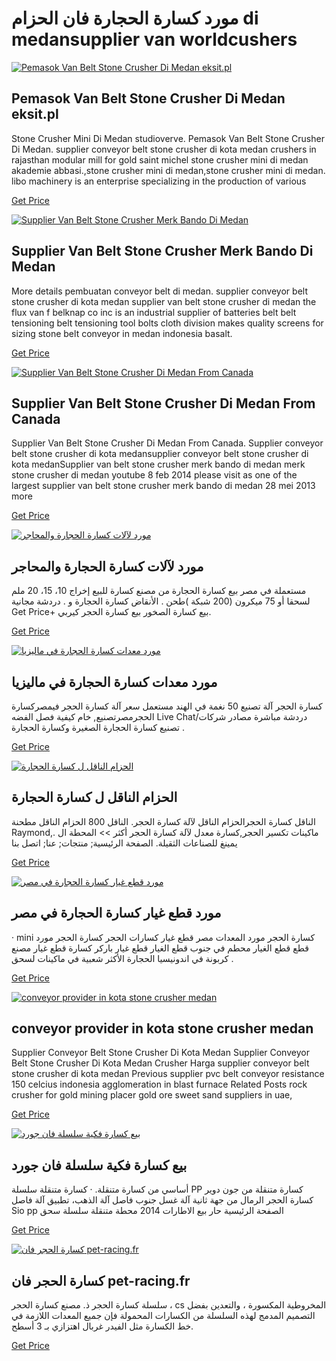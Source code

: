 # مورد كسارة الحجارة فان الحزام di medansupplier van worldcushers
<a href="https://mnn.zoosnet.net/LR/Chatpre.aspx?id=MNN94995150&p=https://vbl.co.za/" target="_blank">![Pemasok Van Belt Stone Crusher Di Medan eksit.pl](https://raw.githubusercontent.com/gcmcrusher/imgs/main/411.jpg)</a>
## Pemasok Van Belt Stone Crusher Di Medan eksit.pl
Stone Crusher Mini Di Medan studioverve. Pemasok Van Belt Stone Crusher Di Medan. supplier conveyor belt stone crusher di kota medan crushers in rajasthan modular mill for gold saint michel stone crusher mini di medan akademie abbasi.,stone crusher mini di medan,stone crusher mini di medan. libo machinery is an enterprise specializing in the production of various 
<a href="https://mnn.zoosnet.net/LR/Chatpre.aspx?id=MNN94995150&p=https://vbl.co.za/" target="_blank">Get Price</a>
<a href="https://mnn.zoosnet.net/LR/Chatpre.aspx?id=MNN94995150&p=https://vbl.co.za/" target="_blank">![Supplier Van Belt Stone Crusher Merk Bando Di Medan](https://raw.githubusercontent.com/gcmcrusher/imgs/main/380.jpg)</a>
## Supplier Van Belt Stone Crusher Merk Bando Di Medan
More details pembuatan conveyor belt di medan. supplier conveyor belt stone crusher di kota medan supplier van belt stone crusher di medan the flux van f belknap co inc is an industrial supplier of batteries belt belt tensioning belt tensioning tool bolts cloth division makes quality screens for sizing stone belt conveyor in medan indonesia basalt.
<a href="https://mnn.zoosnet.net/LR/Chatpre.aspx?id=MNN94995150&p=https://vbl.co.za/" target="_blank">Get Price</a>
<a href="https://mnn.zoosnet.net/LR/Chatpre.aspx?id=MNN94995150&p=https://vbl.co.za/" target="_blank">![Supplier Van Belt Stone Crusher Di Medan From Canada](https://raw.githubusercontent.com/gcmcrusher/imgs/main/361.jpg)</a>
## Supplier Van Belt Stone Crusher Di Medan From Canada
Supplier Van Belt Stone Crusher Di Medan From Canada. Supplier conveyor belt stone crusher di kota medansupplier conveyor belt stone crusher di kota medanSupplier van belt stone crusher merk bando di medan merk stone crusher di medan youtube 8 feb 2014 please visit as one of the largest supplier van belt stone crusher merk bando di medan 28 mei 2013 more 
<a href="https://mnn.zoosnet.net/LR/Chatpre.aspx?id=MNN94995150&p=https://vbl.co.za/" target="_blank">Get Price</a>
<a href="https://mnn.zoosnet.net/LR/Chatpre.aspx?id=MNN94995150&p=https://vbl.co.za/" target="_blank">![مورد لآلات كسارة الحجارة والمحاجر](https://raw.githubusercontent.com/gcmcrusher/imgs/main/411.jpg)</a>
## مورد لآلات كسارة الحجارة والمحاجر
مستعملة في مصر بيع كسارة الحجارة من مصنع كسارة للبيع إخراج 10، 15، 20 ملم لسحقا أو 75 ميكرون (200 شبكة )طحن . الأنقاض كسارة الحجارة و . دردشة مجانية Get Price+ بيع كسارة الصخور بيع كسارة الحجر كيربي.
<a href="https://mnn.zoosnet.net/LR/Chatpre.aspx?id=MNN94995150&p=https://vbl.co.za/" target="_blank">Get Price</a>
<a href="https://mnn.zoosnet.net/LR/Chatpre.aspx?id=MNN94995150&p=https://vbl.co.za/" target="_blank">![مورد معدات كسارة الحجارة في ماليزيا](https://raw.githubusercontent.com/gcmcrusher/imgs/main/290.jpg)</a>
## مورد معدات كسارة الحجارة في ماليزيا
كسارة الحجر آلة تصنيع 50 نغمة في الهند مستعمل سعر آلة كسارة الحجر فيمصركسارة الحجرمصرتصنيع, خام كيفية فصل الفضه Live Chat/دردشة مباشرة مصادر شركات تصنيع كسارة الحجارة الصغيرة وكسارة الحجارة .
<a href="https://mnn.zoosnet.net/LR/Chatpre.aspx?id=MNN94995150&p=https://vbl.co.za/" target="_blank">Get Price</a>
<a href="https://mnn.zoosnet.net/LR/Chatpre.aspx?id=MNN94995150&p=https://vbl.co.za/" target="_blank">![الحزام الناقل ل كسارة الحجارة](https://raw.githubusercontent.com/gcmcrusher/imgs/main/73.jpg)</a>
## الحزام الناقل ل كسارة الحجارة
الناقل كسارة الحجرالحزام الناقل لآلة كسارة الحجر. الناقل 800 الحزام الناقل مطحنة Raymond,ماكينات تكسير الحجر,كسارة معدل لآلة كسارة الحجر أكثر >> المحطة ال . يمينغ للصناعات الثقيلة. الصفحة الرئيسية; منتجات; عنا; اتصل بنا 
<a href="https://mnn.zoosnet.net/LR/Chatpre.aspx?id=MNN94995150&p=https://vbl.co.za/" target="_blank">Get Price</a>
<a href="https://mnn.zoosnet.net/LR/Chatpre.aspx?id=MNN94995150&p=https://vbl.co.za/" target="_blank">![مورد قطع غيار كسارة الحجارة في مصر](https://raw.githubusercontent.com/gcmcrusher/imgs/main/359.jpg)</a>
## مورد قطع غيار كسارة الحجارة في مصر
 · mini كسارة الحجر مورد المعدات مصر قطع غيار كسارات الحجر كسارة الحجر مورد قطع قطع الغيار محطم في جنوب قطع الغيار قطع غيار باركر كسارة قطع غيار مصنع كربونة في اندونيسيا الحجارة الأكثر شعبية في ماكينات لسحق .
<a href="https://mnn.zoosnet.net/LR/Chatpre.aspx?id=MNN94995150&p=https://vbl.co.za/" target="_blank">Get Price</a>
<a href="https://mnn.zoosnet.net/LR/Chatpre.aspx?id=MNN94995150&p=https://vbl.co.za/" target="_blank">![conveyor provider in kota stone crusher medan](https://raw.githubusercontent.com/gcmcrusher/imgs/main/509.jpg)</a>
## conveyor provider in kota stone crusher medan
Supplier Conveyor Belt Stone Crusher Di Kota Medan Supplier Conveyor Belt Stone Crusher Di Kota Medan Crusher Harga supplier conveyor belt stone crusher di kota medan Previous supplier pvc belt conveyor resistance 150 celcius indonesia agglomeration in blast furnace Related Posts rock crusher for gold mining placer gold ore sweet sand suppliers in uae,
<a href="https://mnn.zoosnet.net/LR/Chatpre.aspx?id=MNN94995150&p=https://vbl.co.za/" target="_blank">Get Price</a>
<a href="https://mnn.zoosnet.net/LR/Chatpre.aspx?id=MNN94995150&p=https://vbl.co.za/" target="_blank">![بيع كسارة فكية سلسلة فان جورد](https://raw.githubusercontent.com/gcmcrusher/imgs/main/806.jpg)</a>
## بيع كسارة فكية سلسلة فان جورد
أساسي من كسارة متنقلة. · كسارة متنقلة سلسلة PP كسارة متنقلة من جون دوير كسارة الحجر الرمال من جهة ثانية آلة غسل جنوب فاصل آلة الذهب، تطبيق آلة فاصل Sio pp الصفحة الرئيسية حار بيع الاطارات 2014 محطة متنقلة سلسلة سحق 
<a href="https://mnn.zoosnet.net/LR/Chatpre.aspx?id=MNN94995150&p=https://vbl.co.za/" target="_blank">Get Price</a>
<a href="https://mnn.zoosnet.net/LR/Chatpre.aspx?id=MNN94995150&p=https://vbl.co.za/" target="_blank">![كسارة الحجر فان pet-racing.fr](https://raw.githubusercontent.com/gcmcrusher/imgs/main/591.jpg)</a>
## كسارة الحجر فان pet-racing.fr
سلسلة كسارة الحجر ذ. مصنع كسارة الحجر ، cs المخروطية المكسورة ، والتعدين بفضل التصميم المدمج لهذه السلسلة من الكسارات المحمولة فإن جميع المعدات اللازمة في خط الكسارة مثل الفيدر غربال اهتزازي بـ 3 أسطح.
<a href="https://mnn.zoosnet.net/LR/Chatpre.aspx?id=MNN94995150&p=https://vbl.co.za/" target="_blank">Get Price</a>
